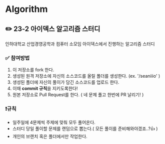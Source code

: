 # Algorithm
## ✏️ 23-2 아이덱스 알고리즘 스터디
인하대학교 산업경영공학과 컴퓨터 소모임 아이덱스에서 진행하는 알고리즘 스터디

### ✅ 참여방법
1. 이 저장소를 fork 한다.  
2. 생성된 원격 저장소에 자신의 소스코드를 올릴 폴더를 생성한다. (ex. '/seaniiio' )
3. 생성된 폴더에 자신의 풀이가 담긴 소스코드를 업로드 한다.  
4. 이때 **commit 규칙**을 지키도록한다!  
5. 원본 저장소로 Pull Request를 한다. ( 네 문제 풀고 한번에 PR 날리기! )

### ❗️규칙
- 일주일에 4문제씩 주제에 맞춰 모두 풀어온다.
- 스터디 당일 풀이할 문제를 랜덤으로 뽑는다.( 모든 풀이를 준비해와야겠죠..?👍 )
- 개인의 브랜치 혹은 폴더에서만 작업한다.


